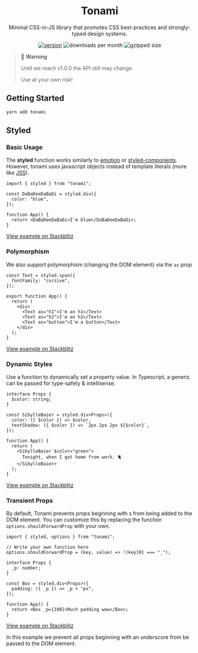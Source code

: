 <div align="center">

# Tonami

Minimal CSS-in-JS library that promotes CSS best-practices and strongly-typed design systems.

[![version][version-badge]][package]
![downloads per month][downloads]
![gzipped size][size]

</div>

> 🚨 **Warning**
>
> Until we reach v1.0.0 the API still may change.
>
> Use at your own risk!

## Getting Started

```bash
yarn add tonami
```

## Styled

### Basic Usage

The **styled** function works similarly to [emotion](https://github.com/emotion-js/emotion) or [styled-components](https://github.com/styled-components/styled-components). However, tonami uses javascript objects instead of template literals (more like [JSS](https://github.com/cssinjs/jss)).

```tsx
import { styled } from "tonami";

const DaBaDeeDaBaDi = styled.div({
  color: "blue",
});

function App() {
  return <DaBaDeeDaBaDi>I'm blue</DaBaDeeDaBaDi>;
}
```

[View example on Stackblitz](https://stackblitz.com/edit/react-ts-bkgefl?file=index.tsx)

### Polymorphism

We also support polymorphism (changing the DOM element) via the `as` prop

```tsx
const Text = styled.span({
  fontFamily: "cursive",
});

export function App() {
  return (
    <div>
      <Text as="h1">I'm an h1</Text>
      <Text as="h2">I'm an h2</Text>
      <Text as="button">I'm a button</Text>
    </div>
  );
}
```

[View example on Stackblitz](https://stackblitz.com/edit/react-ts-jxvq3j?file=index.tsx)

### Dynamic Styles

Use a function to dynamically set a property value. In Typescript, a generic can be passed for type-safety & intellisense.

```tsx
interface Props {
  $color: string;
}

const SibylleBaier = styled.div<Props>({
  color: ({ $color }) => $color,
  textShadow: ({ $color }) => `2px 2px 2px ${$color}`,
});

function App() {
  return (
    <SibylleBaier $color="green">
      Tonight, when I got home from work. 🐈
    </SibylleBaier>
  );
}
```

[View example on Stackblitz](https://stackblitz.com/edit/react-ts-cv7pqy?file=index.tsx)

### Transient Props

By default, Tonami prevents props beginning with `$` from being added to the DOM element. You can customize this by replacing the function `options.shouldForwardProp` with your own.

```tsx
import { styled, options } from "tonami";

// Write your own function here
options.shouldForwardProp = (key, value) => !(key[0] === "_");

interface Props {
  _p: number;
}

const Box = styled.div<Props>({
  padding: ({ _p }) => _p + "px",
});

function App() {
  return <Box _p={100}>Much padding wow</Box>;
}
```

[View example on Stackblitz](https://stackblitz.com/edit/react-ts-12d91v?file=index.tsx)

In this example we prevent all props beginning with an underscore from be passed to the DOM element.

<!-- prettier-ignore-start -->
[version-badge]: https://img.shields.io/npm/v/tonami?style=flat-square
[package]: https://www.npmjs.com/package/tonami
[downloads]: https://img.shields.io/npm/dm/tonami?style=flat-square
[size]: https://img.shields.io/bundlephobia/minzip/tonami?style=flat-square
<!-- prettier-ignore-end -->
